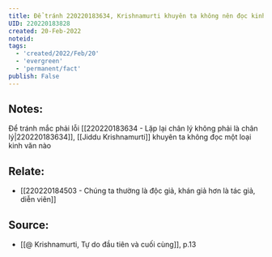 ```yaml
---
title: Để tránh 220220183634, Krishnamurti khuyên ta không nên đọc kinh văn nào
UID: 220220183828
created: 20-Feb-2022
noteid:
tags:
  - 'created/2022/Feb/20'
  - 'evergreen'
  - 'permanent/fact'
publish: False
---
```

## Notes:
Để tránh mắc phải lỗi [[220220183634 - Lặp lại chân lý không phải là chân lý|220220183634]], [[Jiddu Krishnamurti]] khuyên ta không đọc một loại kinh văn nào

## Relate:
- [[220220184503 - Chúng ta thường là độc giả, khán giả hơn là tác giả, diễn viên]]

## Source:
- [[@ Krishnamurti, Tự do đầu tiên và cuối cùng]], p.13



